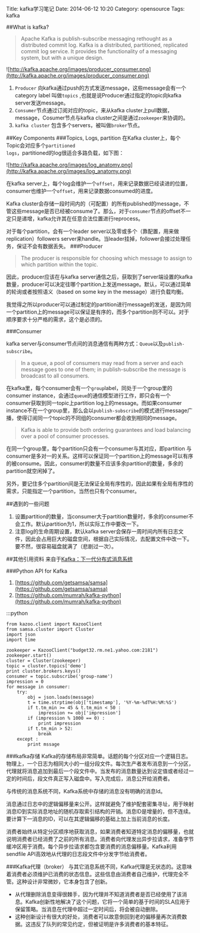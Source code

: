 Title: kafka学习笔记
Date: 2014-06-12 10:20
Category: opensource
Tags: kafka

##What is kafka?
> Apache Kafka is publish-subscribe messaging rethought as a distributed commit log.
> Kafka is a distributed, partitioned, replicated commit log service. It provides the functionality of a messaging system, but with a unique design.

![http://kafka.apache.org/images/producer_consumer.png](http://kafka.apache.org/images/producer_consumer.png)

1. <code>Producer</code> 向kafka通过push的方式发送message，这些message会有一个category label 叫做<code>topics</code> ,也就是说Producer通过指定的topic向kafka server发送message。
2. <code>Consumer</code>节点通过订阅对应的topic，来从kafka cluster上pull数据，message，Cosumer节点与kafka cluster之间是通过<code>zookeeper</code>来协调的。
3. <code>kafka cluster</code> 包含多个servers，被叫做<code>broker</code>节点。

##Key Components
###Topics, Logs, partition
在Kafka cluster上，每个Topic会对应多个<code>partitioned logs</code>，partitioned的log很适合多路负载，如下图：

![http://kafka.apache.org/images/log_anatomy.png](http://kafka.apache.org/images/log_anatomy.png)

在kafka server上，每个log会维护一个<code>offset</code>，用来记录数据已经读进的位置，consumer也维护一个<code>offset</code>，用来记录数据consumed的进度。

Kafka cluster会存储一段时间内的（可配置）的所有published的message，不管这些message是否已经被consume了。那么，对于<code>consumer</code>节点的offset不一定只是递增，kafka允许其在任意合法位置进行reprocess。

对于每个partition，会有一个leader server以及零或多个（靠配置，用来做replication）followers server来handle。当leader挂掉，follower会接过处理任务，保证不会有数据丢失。
###Producer
> The producer is responsible for choosing which message to assign to which partition within the topic.

因此，producer应该在与kafka server通信之后，获取到了server端设置的kafka数量，producer可以决定往哪个partition上发送message。默认，可以通过简单的轮询或者按照语义（based on some key in the message）进行负载均衡。

我觉得之所以producer可以通过制定的partition进行message的发送，是因为同一个partition上的message可以保证是有序的，而多个partition则不可以。对于顺序要求十分严格的需求，这个是必须的。

###Consumer

kafka server与consumer节点间的消息通信有两种方式：<code>Queue</code>以及<code>publish-subscribe</code>。

>  In a queue, a pool of consumers may read from a server and each message goes to one of them; in publish-subscribe the message is broadcast to all consumers. 

在kafka里，每个consumer会有一个<code>group</code>label，同处于一个group里的consumer instance，会通过<code>queue</code>的通信模型进行工作，即只会有一个consumer获取到同一topic上partition log上的message。而如果consumer instance不在一个group里，那么会以<code>publish-subscribe</code>的模式进行message广播，使得订阅同一个topic的不同组的consumer都会收到相同的message。

> Kafka is able to provide both ordering guarantees and load balancing over a pool of consumer processes.

在同一个group里，每个partition只会有一个consumer与其对应，即partition 与 consumer是多对一的关系。这样可以保证同一个partition上的message可以有序的被consume。因此，consumer的数量不应该多余partition的数量，多余的partition就空闲掉了。

另外，要记住多个partition间是无法保证全局有序性的，因此如果有全局有序性的需求，只能指定一个partition，当然也只有个consumer。



##遇到的一些问题
1. 设置partition的数量，当consumer大于partition数量时，多余的consumer不会工作。默认partition为1，所以实际工作中要改一下。
2. 注意log的生命周期设置，默认kafka server会保存一周时间内所有日志文件，因此会占用巨大的磁盘空间，根据自己实际情况，去配置文件中改一下。要不然，很容易磁盘就满了（悲剧过一次）。


##其他引用资料
来自于[Kafka：下一代分布式消息系统](http://blog.ithomer.net/2014/06/kafka-the-next-generation-of-distributed-messaging-systems/)

###Python API for Kafka

1. [https://github.com/getsamsa/samsa](https://github.com/getsamsa/samsa) 
2. [https://github.com/mumrah/kafka-python](https://github.com/mumrah/kafka-python)
  
 :::python    
    
    from kazoo.client import KazooClient
    from samsa.cluster import Cluster
    import json
    import time

    zookeeper = KazooClient("budget32.rm.ne1.yahoo.com:2181")
    zookeeper.start()
    cluster = Cluster(zookeeper)
    topic = cluster.topics['demo']
    print cluster.brokers.keys()
    consumer = topic.subscribe('group-name')
    impression = 0
    for message in consumer:
        try:
            obj = json.loads(message)
            t = time.strptime(obj['timestamp'], '%Y-%m-%dT%H:%M:%S')
            if t.tm_min >= 45 & t.tm_min < 50 :
                impression += obj['impression']
            if (impression % 1000 == 0) :
                print impression
            if t.tm_min > 52:
                break
        except :
            print mssage


###kafka存储
Kafka的存储布局非常简单。话题的每个分区对应一个逻辑日志。物理上，一个日志为相同大小的一组分段文件。每次生产者发布消息到一个分区，代理就将消息追加到最后一个段文件中。当发布的消息数量达到设定值或者经过一定的时间后，段文件真正写入磁盘中。写入完成后，消息公开给消费者。

与传统的消息系统不同，Kafka系统中存储的消息没有明确的消息Id。

消息通过日志中的逻辑偏移量来公开。这样就避免了维护配套密集寻址，用于映射消息ID到实际消息地址的随机存取索引结构的开销。消息ID是增量的，但不连续。要计算下一消息的ID，可以在其逻辑偏移的基础上加上当前消息的长度。

消费者始终从特定分区顺序地获取消息，如果消费者知道特定消息的偏移量，也就说明消费者已经消费了之前的所有消息。消费者向代理发出异步拉请求，准备字节缓冲区用于消费。每个异步拉请求都包含要消费的消息偏移量。Kafka利用sendfile API高效地从代理的日志段文件中分发字节给消费者。

###Kafka代理（broker）
与其它消息系统不同，Kafka代理是无状态的。这意味着消费者必须维护已消费的状态信息。这些信息由消费者自己维护，代理完全不管。这种设计非常微妙，它本身包含了创新。

* 从代理删除消息变得很棘手，因为代理并不知道消费者是否已经使用了该消息。Kafka创新性地解决了这个问题，它将一个简单的基于时间的SLA应用于保留策略。当消息在代理中超过一定时间后，将会被自动删除。
* 这种创新设计有很大的好处，消费者可以故意倒回到老的偏移量再次消费数据。这违反了队列的常见约定，但被证明是许多消费者的基本特征。

